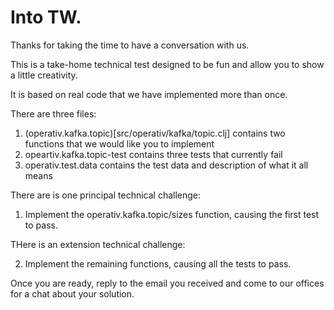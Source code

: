 # Into TW.

Thanks for taking the time to have a conversation with us.

This is a take-home technical test designed to be fun and allow you to show a little creativity.

It is based on real code that we have implemented more than once.

There are three files:

1. (operativ.kafka.topic)[src/operativ/kafka/topic.clj] contains two functions that we would like you to implement
2. opeartiv.kafka.topic-test contains three tests that currently fail
3. operativ.test.data contains the test data and description of what it all means

There are is one principal technical challenge:

1. Implement the operativ.kafka.topic/sizes function, causing the first test to pass.

THere is an extension technical challenge:

2. Implement the remaining functions, causing all the tests to pass.

Once you are ready, reply to the email you received and come to our offices for a chat about your solution.


